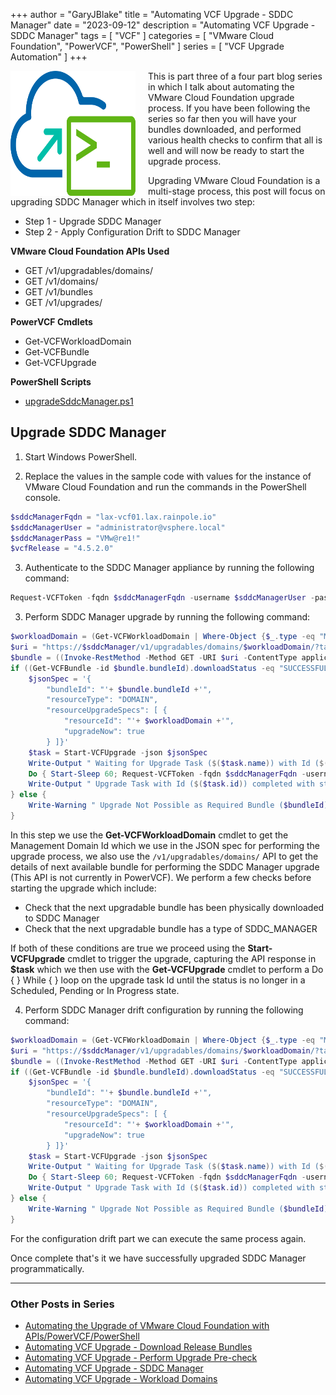 +++
author = "GaryJBlake"
title = "Automating VCF Upgrade - SDDC Manager"
date = "2023-09-12"
description = "Automating VCF Upgrade - SDDC Manager"
tags = [
    "VCF"
]
categories = [
    "VMware Cloud Foundation",
    "PowerVCF",
    "PowerShell"
]
series = [
    "VCF Upgrade Automation"
]
+++

<img align="left" width="200" height="200" src="/images/powervcf-color-transparent.webp" style="float:left; padding-right:20px" >

This is part three of a four part blog series in which I talk about automating the VMware Cloud Foundation upgrade process. If you have been following the series so far then you will have your bundles downloaded, and performed various health checks to confirm that all is well and will now be ready to start the upgrade process.

Upgrading VMware Cloud Foundation is a multi-stage process, this post will focus on upgrading SDDC Manager which in itself involves two step:

* Step 1 - Upgrade SDDC Manager
* Step 2 - Apply Configuration Drift to SDDC Manager

**VMware Cloud Foundation APIs Used**

* GET /v1/upgradables/domains/
* GET /v1/domains/
* GET /v1/bundles
* GET /v1/upgrades/

**PowerVCF Cmdlets**

* Get-VCFWorkloadDomain
* Get-VCFBundle
* Get-VCFUpgrade

**PowerShell Scripts**

* [upgradeSddcManager.ps1](https://github.com/GaryJBlake/my-cloudy-world-scripts/blob/main/PowerShell/vcf/scripts/upgradeSddcManager.ps1)

## Upgrade SDDC Manager

1. Start Windows PowerShell.

2. Replace the values in the sample code with values for the instance of VMware Cloud Foundation and run the commands in the PowerShell console.

``` PowerShell
$sddcManagerFqdn = "lax-vcf01.lax.rainpole.io"
$sddcManagerUser = "administrator@vsphere.local"
$sddcManagerPass = "VMw@re1!"
$vcfRelease = "4.5.2.0"
```

3. Authenticate to the SDDC Manager appliance by running the following command:

``` PowerShell
Request-VCFToken -fqdn $sddcManagerFqdn -username $sddcManagerUser -password $sddcManagerPass
```

3. Perform SDDC Manager upgrade by running the following command:

``` PowerShell
$workloadDomain = (Get-VCFWorkloadDomain | Where-Object {$_.type -eq "MANAGEMENT"}).id
$uri = "https://$sddcManager/v1/upgradables/domains/$workloadDomain/?targetVersion=$vcfRelease"
$bundle = ((Invoke-RestMethod -Method GET -URI $uri -ContentType application/json -headers $headers).elements)
if ((Get-VCFBundle -id $bundle.bundleId).downloadStatus -eq "SUCCESSFUL" -and (Get-VCFBundle -id $bundle.bundleId).type -eq "SDDC_MANAGER") {
    $jsonSpec = '{
        "bundleId": "'+ $bundle.bundleId +'",
        "resourceType": "DOMAIN",
        "resourceUpgradeSpecs": [ {
            "resourceId": "'+ $workloadDomain +'",
            "upgradeNow": true
        } ]}'
    $task = Start-VCFUpgrade -json $jsonSpec
    Write-Output " Waiting for Upgrade Task ($($task.name)) with Id ($($task.id)) to Complete"    
    Do { Start-Sleep 60; Request-VCFToken -fqdn $sddcManagerFqdn -username $sddcManagerUser -password $sddcManagerPass | Out-Null; $status = Get-VCFUpgrade -id $task.id } While ($status.status -in "PENDING","SCHEDULED","INPROGRESS")
    Write-Output " Upgrade Task with Id ($($task.id)) completed with status ($($status.status))"
} else {
    Write-Warning " Upgrade Not Possible as Required Bundle ($bundleId) Not Downloaded to SDDC Manager"
}
```

In this step we use the **Get-VCFWorkloadDomain** cmdlet to get the Management Domain Id which we use in the JSON spec for performing the upgrade process, we also use the `/v1/upgradables/domains/` API to get the details of next available bundle for performing the SDDC Manager upgrade (This API is not currently in PowerVCF). We perform a few checks before starting the upgrade which include:

* Check that the next upgradable bundle has been physically downloaded to SDDC Manager
* Check that the next upgradable bundle has a type of SDDC_MANAGER

If both of these conditions are true we proceed using the **Start-VCFUpgrade** cmdlet to trigger the upgrade, capturing the API response in **$task** which we then use with the **Get-VCFUpgrade** cmdlet to perform a Do { } While { } loop on the upgrade task Id until the status is no longer in a Scheduled, Pending or In Progress state.

4. Perform SDDC Manager drift configuration by running the following command:

``` PowerShell
$workloadDomain = (Get-VCFWorkloadDomain | Where-Object {$_.type -eq "MANAGEMENT"}).id
$uri = "https://$sddcManager/v1/upgradables/domains/$workloadDomain/?targetVersion=$vcfRelease"
$bundle = ((Invoke-RestMethod -Method GET -URI $uri -ContentType application/json -headers $headers).elements)
if ((Get-VCFBundle -id $bundle.bundleId).downloadStatus -eq "SUCCESSFUL" -and (Get-VCFBundle -id $bundle.bundleId).type -eq "SDDC_MANAGER") {
    $jsonSpec = '{
        "bundleId": "'+ $bundle.bundleId +'",
        "resourceType": "DOMAIN",
        "resourceUpgradeSpecs": [ {
            "resourceId": "'+ $workloadDomain +'",
            "upgradeNow": true
        } ]}'
    $task = Start-VCFUpgrade -json $jsonSpec
    Write-Output " Waiting for Upgrade Task ($($task.name)) with Id ($($task.id)) to Complete"    
    Do { Start-Sleep 60; Request-VCFToken -fqdn $sddcManagerFqdn -username $sddcManagerUser -password $sddcManagerPass | Out-Null; $status = Get-VCFUpgrade -id $task.id } While ($status.status -in "PENDING","SCHEDULED","INPROGRESS")
    Write-Output " Upgrade Task with Id ($($task.id)) completed with status ($($status.status))"
} else {
    Write-Warning " Upgrade Not Possible as Required Bundle ($bundleId) Not Downloaded to SDDC Manager"
}
```

For the configuration drift part we can execute the same process again.

Once complete that's it we have successfully upgraded SDDC Manager programmatically.

- - -

### Other Posts in Series

* [Automating the Upgrade of VMware Cloud Foundation with APIs/PowerVCF/PowerShell](/post/vcf/vcf-automated-upgrade)
* [Automating VCF Upgrade - Download Release Bundles](/post/vcf/vcf-automated-upgrade-01)
* [Automating VCF Upgrade - Perform Upgrade Pre-check](/post/vcf/vcf-automated-upgrade-02)
* [Automating VCF Upgrade - SDDC Manager](/post/vcf/vcf-automated-upgrade-03)
* [Automating VCF Upgrade - Workload Domains](/post/vcf/vcf-automated-upgrade-04)
